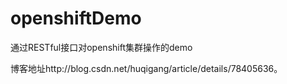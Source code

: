 # openshiftDemo
通过RESTful接口对openshift集群操作的demo


博客地址http://blog.csdn.net/huqigang/article/details/78405636。
